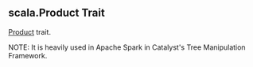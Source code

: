 ## scala.Product Trait

[Product](http://www.scala-lang.org/api/current/index.html#scala.Product) trait.

NOTE: It is heavily used in Apache Spark in Catalyst's Tree Manipulation Framework.
